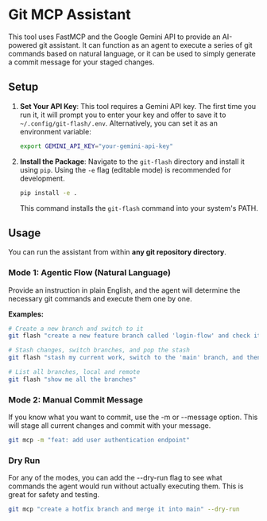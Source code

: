 # Git MCP Assistant

This tool uses FastMCP and the Google Gemini API to provide an AI-powered git assistant. It can function as an agent to execute a series of git commands based on natural language, or it can be used to simply generate a commit message for your staged changes.

## Setup

1.  **Set Your API Key**: This tool requires a Gemini API key. The first time you run it, it will prompt you to enter your key and offer to save it to `~/.config/git-flash/.env`. Alternatively, you can set it as an environment variable:
    ```bash
    export GEMINI_API_KEY="your-gemini-api-key"
    ```

2.  **Install the Package**: Navigate to the `git-flash` directory and install it using `pip`. Using the `-e` flag (editable mode) is recommended for development.
    ```bash
    pip install -e .
    ```
    This command installs the `git-flash` command into your system's PATH.

## Usage

You can run the assistant from within **any git repository directory**.

### Mode 1: Agentic Flow (Natural Language)

Provide an instruction in plain English, and the agent will determine the necessary git commands and execute them one by one.

**Examples:**
```bash
# Create a new branch and switch to it
git flash "create a new feature branch called 'login-flow' and check it out"

# Stash changes, switch branches, and pop the stash
git flash "stash my current work, switch to the 'main' branch, and then apply my stash"

# List all branches, local and remote
git flash "show me all the branches"
```

### Mode 2: Manual Commit Message

If you know what you want to commit, use the -m or --message option. This will stage all current changes and commit with your message.

```bash
git mcp -m "feat: add user authentication endpoint"
```

### Dry Run

For any of the modes, you can add the --dry-run flag to see what commands the agent would run without actually executing them. This is great for safety and testing.

```bash
git mcp "create a hotfix branch and merge it into main" --dry-run
```